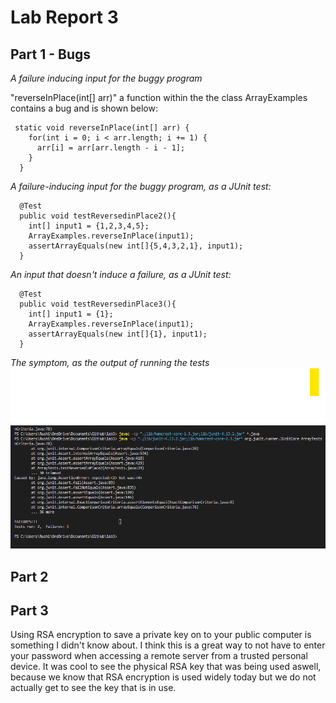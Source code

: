 # Lab Report 3
## Part 1 - Bugs
*A failure inducing input for the buggy program*

"reverseInPlace(int[] arr)" a function within the the class ArrayExamples contains a bug and is shown below:
```
 static void reverseInPlace(int[] arr) {
    for(int i = 0; i < arr.length; i += 1) {
      arr[i] = arr[arr.length - i - 1];
    }
  }
```
*A failure-inducing input for the buggy program, as a JUnit test:*

```
  @Test
  public void testReversedinPlace2(){
    int[] input1 = {1,2,3,4,5};
    ArrayExamples.reverseInPlace(input1);
    assertArrayEquals(new int[]{5,4,3,2,1}, input1);
  }
```
*An input that doesn't induce a failure, as a JUnit test:*

```
  @Test
  public void testReversedinPlace3(){
    int[] input1 = {1};
    ArrayExamples.reverseInPlace(input1);
    assertArrayEquals(new int[]{1}, input1);
  }
```



*The symptom, as the output of running the tests*
![Alt text](Lab3Screenshot1.png)


## Part 2



## Part 3

Using RSA encryption to save a private key on to your public computer is something I didn't know about. I think this is a great way to not have to enter your password when accessing a remote server from a trusted personal device. It was cool to see the physical RSA key that was being used aswell, because we know that RSA encryption is used widely today but we do not actually get to see the key that is in use. 
